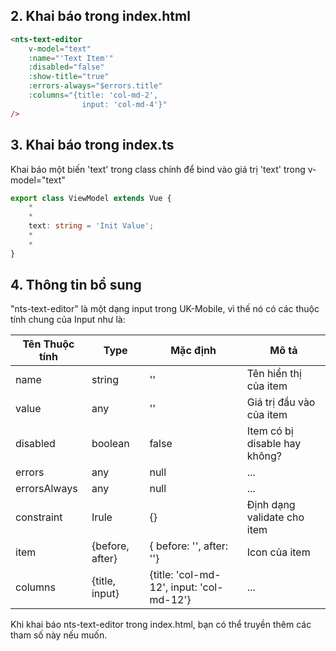 ## 2. Khai báo trong index.html

```html
<nts-text-editor
    v-model="text"
    :name="'Text Item'"
    :disabled="false"
    :show-title="true"
    :errors-always="$errors.title"
    :columns="{title: 'col-md-2', 
                input: 'col-md-4'}"
/>
```

## 3. Khai báo trong index.ts

Khai báo một biến 'text' trong class chính để bind vào giá trị 'text' trong v-model="text"

```ts
export class ViewModel extends Vue {
    *
    *
    text: string = 'Init Value';
    *
    *
}
```
## 4. Thông tin bổ sung

"nts-text-editor" là một dạng input trong UK-Mobile, vì thế nó có các thuộc tính chung của Input như là: 

| Tên Thuộc tính| Type | Mặc định | Mô tả |
| --------------|------| -------- | ------|
| name | string | '' | Tên hiển thị của item |
| value | any | '' | Giá trị đầu vào của item |
| disabled | boolean | false | Item có bị disable hay không? |
| errors | any | null | ... |
| errorsAlways | any | null | ... |
| constraint | Irule | {} | Định dạng validate cho item |
| item | {before, after} | { before: '', after: ''} | Icon của item |
| columns | {title, input} | {title: 'col-md-12', input: 'col-md-12'} | ... |

Khi khai báo nts-text-editor trong index.html, bạn có thể truyền thêm các tham số này nếu muốn.  

